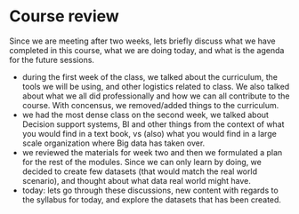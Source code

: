 # Course review

Since we are meeting after two weeks, lets briefly discuss what we have completed in this course, what we are doing today, and what is the agenda for the future sessions.

- during the first week of the class, we talked about the curriculum, the tools we will be using, and other logistics related to class. We also talked about what we all did professionally and how we can all contribute to the course. With concensus, we removed/added things to the curriculum.
- we had the most dense class on the second week, we talked about Decision support systems, BI and other things from the context of what you would find in a text book, vs (also) what you would find in a large scale organization where Big data has taken over.
- we reviewed the materials for week two and then we formulated a plan for the rest of the modules. Since we can only learn by doing, we decided to create few datasets (that would match the real world scenario), and thought about what data real world might have.
- today: lets go through these discussions, new content with regards to the syllabus for today, and explore the datasets that has been created.
